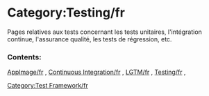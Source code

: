 # Category:Testing/fr
Pages relatives aux tests concernant les tests unitaires, l\'intégration continue, l\'assurance qualité, les tests de régression, etc.

### Contents:

[AppImage/fr](AppImage/fr.md) , [Continuous Integration/fr](Continuous_Integration/fr.md) , [LGTM/fr](LGTM/fr.md) , [Testing/fr](Testing/fr.md) ,

[Category:Test Framework/fr](Category:Test_Framework/fr.md)
